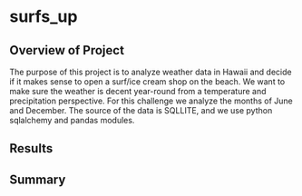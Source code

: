 # surfs_up

## Overview of Project
The purpose of this project is to analyze weather data in Hawaii and decide if it makes sense to open a surf/ice cream shop on the beach. We want to make sure the weather is decent year-round from a temperature and precipitation perspective. For this challenge we analyze the months of June and December. The source of the data is SQLLITE, and we use python sqlalchemy and pandas modules.

## Results

## Summary
